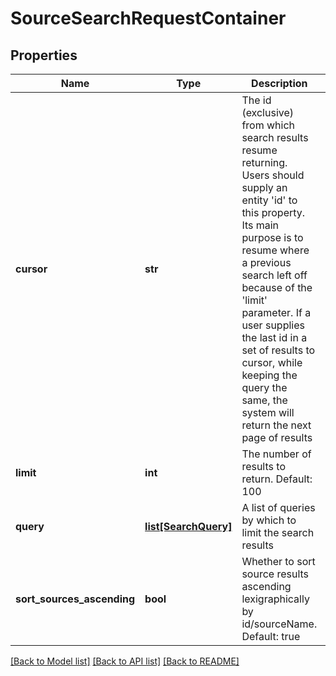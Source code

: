 # SourceSearchRequestContainer

## Properties
Name | Type | Description | Notes
------------ | ------------- | ------------- | -------------
**cursor** | **str** | The id (exclusive) from which search results resume returning.  Users should supply an entity &#39;id&#39; to this property.  Its main purpose is to resume where a previous search left off because of the &#39;limit&#39; parameter.  If a user supplies the last id in a set of results to cursor, while keeping the query the same, the system will return the next page of results | [optional] 
**limit** | **int** | The number of results to return.  Default: 100 | [optional] 
**query** | [**list[SearchQuery]**](SearchQuery.md) | A list of queries by which to limit the search results | [optional] 
**sort_sources_ascending** | **bool** | Whether to sort source results ascending lexigraphically by id/sourceName.  Default: true | [optional] 

[[Back to Model list]](../README.md#documentation-for-models) [[Back to API list]](../README.md#documentation-for-api-endpoints) [[Back to README]](../README.md)


